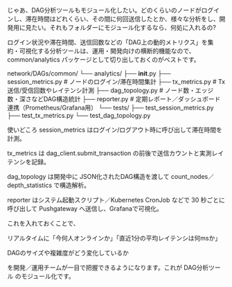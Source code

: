 じゃあ、DAG分析ツールもモジュール化したい。どのくらいのノードがログインし、滞在時間はどれくらい、その間に何回送信したとか、様々な分析をし、開発用に見たい。それもフォルダーにモジュール化するなら、何処に入れるの?

ログイン状況や滞在時間、送信回数などの「DAG上の動的メトリクス」を集約・可視化する分析ツールは、運用・開発向けの横断的機能なので、common/analytics パッケージとして切り出しておくのがベストです。

network/DAGs/common/
└── analytics/
    ├── __init__.py
    ├── session_metrics.py     # ノードのログイン/滞在時間集計
    ├── tx_metrics.py          # Tx送信/受信回数やレイテンシ計測
    ├── dag_topology.py        # ノード数・エッジ数・深さなどDAG構造統計
    ├── reporter.py            # 定期レポート／ダッシュボード連携（Prometheus/Grafana用）
    └── tests/
        ├── test_session_metrics.py
        ├── test_tx_metrics.py
        └── test_dag_topology.py

使いどころ
session_metrics はログイン/ログアウト時に呼び出して滞在時間を計測。

tx_metrics は dag_client.submit_transaction の前後で送信カウントと実測レイテンシを記録。

dag_topology は開発中に JSON化されたDAG構造を渡して count_nodes／depth_statistics で構造解析。

reporter はシステム起動スクリプト／Kubernetes CronJob などで 30 秒ごとに呼び出して Pushgateway へ送信し、Grafanaで可視化。

これを入れておくことで、

リアルタイムに「今何人オンラインか」「直近1分の平均レイテンシは何msか」

DAGのサイズや複雑度がどう変化しているか

を開発／運用チームが一目で把握できるようになります。これが DAG分析ツール のモジュール化です。

